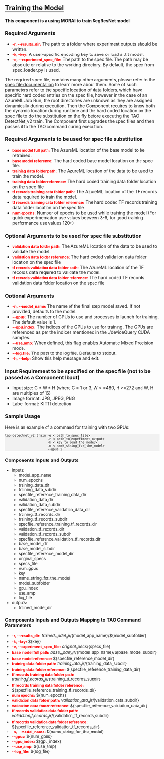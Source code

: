 ## [Training the Model](https://docs.nvidia.com/tao/tao-toolkit/text/object_detection/detectnet_v2.html#training-the-model)
#### This component is a using MONAI to train SegResNet model

### Required Arguments
* <span style="color:red;font-weight:700;font-size:12px">-r, --results_dir:</span> The path to a folder where experiment outputs should be written.
* <span style="color:red;font-weight:700;font-size:12px">-k, –key:</span> A user-specific encoding key to save or load a .tlt model.
* <span style="color:red;font-weight:700;font-size:12px">-e, --experiment_spec_file:</span> The path to the spec file. The path may be absolute or relative to the working directory. By default, the spec from spec_loader.py is used.

The required spec file, contains many other arguments, please refer to the [spec file documentation](https://docs.nvidia.com/tao/tao-toolkit/text/object_detection/detectnet_v2.html#creating-a-configuration-file-detectnet-v2) to learn more about them. Some of such parameters refer to the specific location of data folders, which have specific hard coded entries on the spec file, however in the case of an AzureML Job Run, the root directories are unknown as they are assigned dynamically during execution. Then the Component requires to know both the dynamic location during run time and the hard coded location on the spec file to do the substitution on the fly before executing the TAO DetectNet_v2 train. The Component first upgrades the spec files and then passes it to the TAO command during execution.

### Required Arguments to be used for spec file substitution
* <span style="color:red;font-weight:700;font-size:12px">base model full path:</span> The AzureML location of the base model to be retrained.
* <span style="color:red;font-weight:700;font-size:12px">base model reference:</span> The hard coded base model location on the spec file.
* <span style="color:red;font-weight:700;font-size:12px">training data folder path:</span> The AzureML location of the data to be used to train the model.
* <span style="color:red;font-weight:700;font-size:12px">training data folder reference:</span> The hard coded training data folder location on the spec file
* <span style="color:red;font-weight:700;font-size:12px">tf records training data folder path:</span> The AzureML location of the TF records data required to train the model.
* <span style="color:red;font-weight:700;font-size:12px">tf records training data folder reference:</span> The hard coded TF records training data folder location on the spec file
* <span style="color:red;font-weight:700;font-size:12px">num epochs:</span> Number of epochs to be used while training the model (For quick experimentation use values between 3-5, for good training performance use values 120+)

### Optional Arguments to be used for spec file substitution
* <span style="color:red;font-weight:700;font-size:12px">validation data folder path:</span> The AzureML location of the data to be used to validate the model.
* <span style="color:red;font-weight:700;font-size:12px">validation data folder reference:</span> The hard coded validation data folder location on the spec file
* <span style="color:red;font-weight:700;font-size:12px">tf records validation data folder path:</span> The AzureML location of the TF records data required to validate the model.
* <span style="color:red;font-weight:700;font-size:12px">tf records validation data folder reference:</span> The hard coded TF records validation data folder location on the spec file

### Optional Arguments
* <span style="color:red;font-weight:700;font-size:12px">-n, --model_name:</span> The name of the final step model saved. If not provided, defaults to the model.
* <span style="color:red;font-weight:700;font-size:12px">--gpus:</span> The number of GPUs to use and processes to launch for training. The default value is 1.
* <span style="color:red;font-weight:700;font-size:12px">--gpu_index:</span> The indices of the GPUs to use for training. The GPUs are referenced as per the indices mentioned in the ./deviceQuery CUDA samples.
* <span style="color:red;font-weight:700;font-size:12px">--use_amp:</span>  When defined, this flag enables Automatic Mixed Precision mode.
* <span style="color:red;font-weight:700;font-size:12px">--log_file:</span>  The path to the log file. Defaults to stdout.
* <span style="color:red;font-weight:700;font-size:12px">-h, --help:</span>  Show this help message and exit.

### Input Requirement to be specified on the spec file (not to be passed as a Component Ibput)
* Input size: C * W * H (where C = 1 or 3, W > =480, H >=272 and W, H are multiples of 16)
* Image format: JPG, JPEG, PNG
* Label format: KITTI detection

### Sample Usage
Here is an example of a command for training with two GPUs:

<pre style="background-color:rgba(0, 0, 0, 0.0470588)"><font size="2">tao detectnet_v2 train -e < path_to_spec_file>
                       -r < path_to_experiment_output>
                       -k < key_to_load_the_model>
                       -n < name_string_for_the_model>
                       --gpus 2
</pre>

### Components Inputs and Outputs
* inputs:
    * model_app_name
    * num_epochs
    * training_data_dir
    * training_data_subdir
    * specfile_reference_training_data_dir
    * validation_data_dir
    * validation_data_subdir
    * specfile_reference_validation_data_dir
    * training_tf_records_dir
    * training_tf_records_subdir
    * specfile_reference_training_tf_records_dir
    * validation_tf_records_dir
    * validation_tf_records_subdir
    * specfile_reference_validation_tf_records_dir
    * base_model_dir
    * base_model_subdir
    * specfile_reference_model_dir
    * original_specs
    * specs_file
    * num_gpus
    * key
    * name_string_for_the_model
    * model_subfolder
    * gpu_index
    * use_amp
    * log_file
* outputs:
    * trained_model_dir

### Components Inputs and Outputs Mapping to TAO Command Parameters

* <span style="color:red;font-weight:700;font-size:12px">-r, --results_dir:</span> ${trained_model_dir}/${model_app_name}/${model_subfolder}
* <span style="color:red;font-weight:700;font-size:12px">-k, –key:</span> ${key}
* <span style="color:red;font-weight:700;font-size:12px">-e, --experiment_spec_file:</span> ${original_specs}/${specs_file}
* <span style="color:red;font-weight:700;font-size:12px">base model full path:</span> ${base_model_dir}/${model_app_name}/${base_model_subdir}
* <span style="color:red;font-weight:700;font-size:12px">base model reference:</span> ${specfile_reference_model_dir}
* <span style="color:red;font-weight:700;font-size:12px">training data folder path:</span> ${training_data_dir}/${training_data_subdir}
* <span style="color:red;font-weight:700;font-size:12px">training data folder reference:</span> ${specfile_reference_training_data_dir}
* <span style="color:red;font-weight:700;font-size:12px">tf records training data folder path:</span> ${training_tf_records_dir}/${training_tf_records_subdir}
* <span style="color:red;font-weight:700;font-size:12px">tf records training data folder reference:</span> ${specfile_reference_training_tf_records_dir}
* <span style="color:red;font-weight:700;font-size:12px">num epochs:</span> ${num_epochs}
* <span style="color:red;font-weight:700;font-size:12px">validation data folder path:</span> ${validation_data_dir}/${validation_data_subdir}
* <span style="color:red;font-weight:700;font-size:12px">validation data folder reference:</span> ${specfile_reference_validation_data_dir}
* <span style="color:red;font-weight:700;font-size:12px">tf records validation data folder path:</span> ${validation_tf_records_dir}/${validation_tf_records_subdir}
* <span style="color:red;font-weight:700;font-size:12px">tf records validation data folder reference:</span> ${specfile_reference_validation_tf_records_dir}
* <span style="color:red;font-weight:700;font-size:12px">-n, --model_name:</span> ${name_string_for_the_model}
* <span style="color:red;font-weight:700;font-size:12px">--gpus:</span> ${num_gpus}
* <span style="color:red;font-weight:700;font-size:12px">--gpu_index:</span> ${gpu_index}
* <span style="color:red;font-weight:700;font-size:12px">--use_amp:</span>  ${use_amp}
* <span style="color:red;font-weight:700;font-size:12px">--log_file:</span>  ${log_file}
